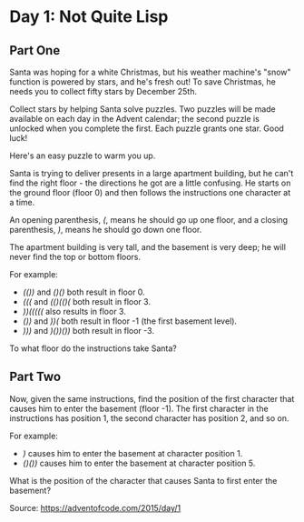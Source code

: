 # Day 1: Not Quite Lisp

## Part One

Santa was hoping for a white Christmas, but his weather machine's "snow" function is powered by stars, and he's fresh out! To save Christmas, he needs you to collect fifty stars by December 25th.

Collect stars by helping Santa solve puzzles. Two puzzles will be made available on each day in the Advent calendar; the second puzzle is unlocked when you complete the first. Each puzzle grants one star. Good luck!

Here's an easy puzzle to warm you up.

Santa is trying to deliver presents in a large apartment building, but he can't find the right floor - the directions he got are a little confusing. He starts on the ground floor (floor 0) and then follows the instructions one character at a time.

An opening parenthesis, _(_, means he should go up one floor, and a closing parenthesis, _)_, means he should go down one floor.

The apartment building is very tall, and the basement is very deep; he will never find the top or bottom floors.

For example:

-   _(())_ and _()()_ both result in floor 0.
-   _(((_ and _(()(()(_ both result in floor 3.
-   _))(((((_ also results in floor 3.
-   _())_ and _))(_ both result in floor -1 (the first basement level).
-   _)))_ and _)())())_ both result in floor -3.

To what floor do the instructions take Santa?

## Part Two

Now, given the same instructions, find the position of the first character that causes him to enter the basement (floor -1). The first character in the instructions has position 1, the second character has position 2, and so on.

For example:

-   _)_ causes him to enter the basement at character position 1.
-   _()())_ causes him to enter the basement at character position 5.

What is the position of the character that causes Santa to first enter the basement?

Source: https://adventofcode.com/2015/day/1
